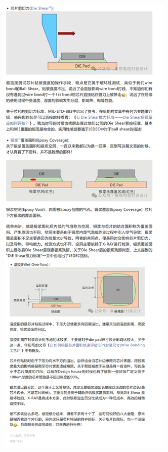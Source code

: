![](https://raw.githubusercontent.com/LeroyK111/pictureBed/master/20250810015520.png)
![](https://raw.githubusercontent.com/LeroyK111/pictureBed/master/20250810015534.png)




